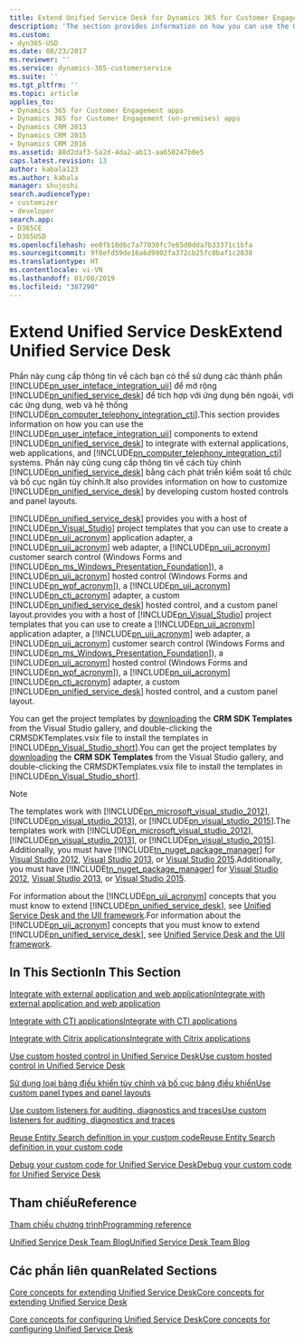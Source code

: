 ```yaml
---
title: Extend Unified Service Desk for Dynamics 365 for Customer Engagement apps| MicrosoftDocs
description: 'The section provides information on how you can use the User Interface Integration (UII) components to extend Unified Service Desk to integrate with external applications, web applications, and computer telephony integration (CTI) systems. '
ms.custom:
- dyn365-USD
ms.date: 08/23/2017
ms.reviewer: ''
ms.service: dynamics-365-customerservice
ms.suite: ''
ms.tgt_pltfrm: ''
ms.topic: article
applies_to:
- Dynamics 365 for Customer Engagement apps
- Dynamics 365 for Customer Engagement (on-premises) apps
- Dynamics CRM 2013
- Dynamics CRM 2015
- Dynamics CRM 2016
ms.assetid: 88d2daf3-5a2d-4da2-ab13-aa650247b0e5
caps.latest.revision: 13
author: kabala123
ms.author: kabala
manager: shujoshi
search.audienceType:
- customizer
- developer
search.app:
- D365CE
- D365USD
ms.openlocfilehash: ee0fb10d6c7a77030fc7e65d0dda7b33371c1bfa
ms.sourcegitcommit: 9f0efd59de16a6d9902fa372cb25fc0baf1c2838
ms.translationtype: HT
ms.contentlocale: vi-VN
ms.lasthandoff: 01/08/2019
ms.locfileid: "387290"
---
```

# <a name="extend-unified-service-desk"></a><span data-ttu-id="5e021-103">Extend Unified Service Desk</span><span class="sxs-lookup"><span data-stu-id="5e021-103">Extend Unified Service Desk</span></span>
<span data-ttu-id="5e021-104">Phần này cung cấp thông tin về cách bạn có thể sử dụng các thành phần [!INCLUDE[pn_user_inteface_integration_uii](../includes/pn-user-interface-integration-uii.md)] để mở rộng [!INCLUDE[pn_unified_service_desk](../includes/pn-unified-service-desk.md)] để tích hợp với ứng dụng bên ngoài, với các ứng dụng, web và hệ thống [!INCLUDE[pn_computer_telephony_integration_cti](../includes/pn-computer-telephony-integration-cti.md)].</span><span class="sxs-lookup"><span data-stu-id="5e021-104">This section provides information on how you can use the [!INCLUDE[pn_user_inteface_integration_uii](../includes/pn-user-interface-integration-uii.md)] components to extend [!INCLUDE[pn_unified_service_desk](../includes/pn-unified-service-desk.md)] to integrate with external applications, web applications, and [!INCLUDE[pn_computer_telephony_integration_cti](../includes/pn-computer-telephony-integration-cti.md)] systems.</span></span> <span data-ttu-id="5e021-105">Phần này cũng cung cấp thông tin về cách tùy chỉnh [!INCLUDE[pn_unified_service_desk](../includes/pn-unified-service-desk.md)] bằng cách phát triển kiểm soát tổ chức và bố cục ngăn tùy chỉnh.</span><span class="sxs-lookup"><span data-stu-id="5e021-105">It also provides information on how to customize [!INCLUDE[pn_unified_service_desk](../includes/pn-unified-service-desk.md)] by developing custom hosted controls and panel layouts.</span></span>  
  
 [!INCLUDE[pn_unified_service_desk](../includes/pn-unified-service-desk.md)] <span data-ttu-id="5e021-106">provides you with a host of [!INCLUDE[pn_Visual_Studio](../includes/pn-visual-studio.md)] project templates that you can use to create a [!INCLUDE[pn_uii_acronym](../includes/pn-uii-acronym.md)] application adapter, a [!INCLUDE[pn_uii_acronym](../includes/pn-uii-acronym.md)] web adapter, a [!INCLUDE[pn_uii_acronym](../includes/pn-uii-acronym.md)] customer search control (Windows Forms and [!INCLUDE[pn_ms_Windows_Presentation_Foundation](../includes/pn-ms-windows-presentation-foundation.md)]), a [!INCLUDE[pn_uii_acronym](../includes/pn-uii-acronym.md)] hosted control (Windows Forms and [!INCLUDE[pn_wpf_acronym](../includes/pn-wpf-acronym.md)]), a [!INCLUDE[pn_uii_acronym](../includes/pn-uii-acronym.md)][!INCLUDE[pn_cti_acronym](../includes/pn-cti-acronym.md)] adapter, a custom [!INCLUDE[pn_unified_service_desk](../includes/pn-unified-service-desk.md)] hosted control, and a custom panel layout.</span><span class="sxs-lookup"><span data-stu-id="5e021-106">provides you with a host of [!INCLUDE[pn_Visual_Studio](../includes/pn-visual-studio.md)] project templates that you can use to create a [!INCLUDE[pn_uii_acronym](../includes/pn-uii-acronym.md)] application adapter, a [!INCLUDE[pn_uii_acronym](../includes/pn-uii-acronym.md)] web adapter, a [!INCLUDE[pn_uii_acronym](../includes/pn-uii-acronym.md)] customer search control (Windows Forms and [!INCLUDE[pn_ms_Windows_Presentation_Foundation](../includes/pn-ms-windows-presentation-foundation.md)]), a [!INCLUDE[pn_uii_acronym](../includes/pn-uii-acronym.md)] hosted control (Windows Forms and [!INCLUDE[pn_wpf_acronym](../includes/pn-wpf-acronym.md)]), a [!INCLUDE[pn_uii_acronym](../includes/pn-uii-acronym.md)][!INCLUDE[pn_cti_acronym](../includes/pn-cti-acronym.md)] adapter, a custom [!INCLUDE[pn_unified_service_desk](../includes/pn-unified-service-desk.md)] hosted control, and a custom panel layout.</span></span> 
 
 <span data-ttu-id="5e021-107">You can get the project templates by [downloading](http://go.microsoft.com/fwlink/p/?LinkId=400925) the **CRM SDK Templates** from the Visual Studio gallery, and double-clicking the CRMSDKTemplates.vsix file to install the templates in [!INCLUDE[pn_Visual_Studio_short](../includes/pn-visual-studio-short.md)].</span><span class="sxs-lookup"><span data-stu-id="5e021-107">You can get the project templates by [downloading](http://go.microsoft.com/fwlink/p/?LinkId=400925) the **CRM SDK Templates** from the Visual Studio gallery, and double-clicking the CRMSDKTemplates.vsix file to install the templates in [!INCLUDE[pn_Visual_Studio_short](../includes/pn-visual-studio-short.md)].</span></span>  
  
> [!NOTE]
>  <span data-ttu-id="5e021-108">The templates work with [!INCLUDE[pn_microsoft_visual_studio_2012](../includes/pn-microsoft-visual-studio-2012.md)], [!INCLUDE[pn_visual_studio_2013](../includes/pn-visual-studio-2013.md)], or [!INCLUDE[pn_visual_studio_2015](../includes/pn-visual-studio-2015.md)].</span><span class="sxs-lookup"><span data-stu-id="5e021-108">The templates work with [!INCLUDE[pn_microsoft_visual_studio_2012](../includes/pn-microsoft-visual-studio-2012.md)], [!INCLUDE[pn_visual_studio_2013](../includes/pn-visual-studio-2013.md)], or [!INCLUDE[pn_visual_studio_2015](../includes/pn-visual-studio-2015.md)].</span></span> <span data-ttu-id="5e021-109">Additionally, you must have [!INCLUDE[tn_nuget_package_manager](../includes/tn-nuget-package-manager.md)] for [Visual Studio 2012](http://visualstudiogallery.msdn.microsoft.com/27077b70-9dad-4c64-adcf-c7cf6bc9970c), [Visual Studio 2013](http://visualstudiogallery.msdn.microsoft.com/4ec1526c-4a8c-4a84-b702-b21a8f5293ca), or [Visual Studio 2015](https://visualstudiogallery.msdn.microsoft.com/5d345edc-2e2d-4a9c-b73b-d53956dc458d).</span><span class="sxs-lookup"><span data-stu-id="5e021-109">Additionally, you must have [!INCLUDE[tn_nuget_package_manager](../includes/tn-nuget-package-manager.md)] for [Visual Studio 2012](http://visualstudiogallery.msdn.microsoft.com/27077b70-9dad-4c64-adcf-c7cf6bc9970c), [Visual Studio 2013](http://visualstudiogallery.msdn.microsoft.com/4ec1526c-4a8c-4a84-b702-b21a8f5293ca), or [Visual Studio 2015](https://visualstudiogallery.msdn.microsoft.com/5d345edc-2e2d-4a9c-b73b-d53956dc458d).</span></span>  
  
 <span data-ttu-id="5e021-110">For information about the [!INCLUDE[pn_uii_acronym](../includes/pn-uii-acronym.md)] concepts that you must know to extend [!INCLUDE[pn_unified_service_desk](../includes/pn-unified-service-desk.md)], see [Unified Service Desk and the UII framework](../unified-service-desk/unified-service-desk-uii-framework.md).</span><span class="sxs-lookup"><span data-stu-id="5e021-110">For information about the [!INCLUDE[pn_uii_acronym](../includes/pn-uii-acronym.md)] concepts that you must know to extend [!INCLUDE[pn_unified_service_desk](../includes/pn-unified-service-desk.md)], see [Unified Service Desk and the UII framework](../unified-service-desk/unified-service-desk-uii-framework.md).</span></span>  
  
## <a name="in-this-section"></a><span data-ttu-id="5e021-111">In This Section</span><span class="sxs-lookup"><span data-stu-id="5e021-111">In This Section</span></span>  
 [<span data-ttu-id="5e021-112">Integrate with external application and web application</span><span class="sxs-lookup"><span data-stu-id="5e021-112">Integrate with external application and web application</span></span>](../unified-service-desk/integrate-external-applications-web-applications.md)  
  
 [<span data-ttu-id="5e021-113">Integrate with CTI applications</span><span class="sxs-lookup"><span data-stu-id="5e021-113">Integrate with CTI applications</span></span>](../unified-service-desk/integrate-cti-systems-cti-adapters.md)  
  
 [<span data-ttu-id="5e021-114">Integrate with Citrix applications</span><span class="sxs-lookup"><span data-stu-id="5e021-114">Integrate with Citrix applications</span></span>](../unified-service-desk/integrate-citrix-applications.md)  
  
 [<span data-ttu-id="5e021-115">Use custom hosted control in Unified Service Desk</span><span class="sxs-lookup"><span data-stu-id="5e021-115">Use custom hosted control in Unified Service Desk</span></span>](../unified-service-desk/use-custom-hosted-control-unified-service-desk.md)  
  
 [<span data-ttu-id="5e021-116">Sử dụng loại bảng điều khiển tùy chỉnh và bố cục bảng điều khiển</span><span class="sxs-lookup"><span data-stu-id="5e021-116">Use custom panel types and panel layouts</span></span>](../unified-service-desk/use-custom-panel-types-panel-layouts-unified-service-desk.md)  
  
 [<span data-ttu-id="5e021-117">Use custom listeners for auditing, diagnostics and traces</span><span class="sxs-lookup"><span data-stu-id="5e021-117">Use custom listeners for auditing, diagnostics and traces</span></span>](../unified-service-desk/create-custom-listeners-auditing-diagnostics-traces.md)  
  
 [<span data-ttu-id="5e021-118">Reuse Entity Search definition in your custom code</span><span class="sxs-lookup"><span data-stu-id="5e021-118">Reuse Entity Search definition in your custom code</span></span>](../unified-service-desk/reuse-entity-search-definition-custom-code.md)  
  
 [<span data-ttu-id="5e021-119">Debug your custom code for Unified Service Desk</span><span class="sxs-lookup"><span data-stu-id="5e021-119">Debug your custom code for Unified Service Desk</span></span>](../unified-service-desk/debug-custom-code-unified-service-desk.md)  
  
## <a name="reference"></a><span data-ttu-id="5e021-120">Tham chiếu</span><span class="sxs-lookup"><span data-stu-id="5e021-120">Reference</span></span>  
 [<span data-ttu-id="5e021-121">Tham chiếu chương trình</span><span class="sxs-lookup"><span data-stu-id="5e021-121">Programming reference</span></span>](../unified-service-desk/programming-reference.md)  
  
 [<span data-ttu-id="5e021-122">Unified Service Desk Team Blog</span><span class="sxs-lookup"><span data-stu-id="5e021-122">Unified Service Desk Team Blog</span></span>](http://blogs.msdn.com/b/usd/)  
  
## <a name="related-sections"></a><span data-ttu-id="5e021-123">Các phần liên quan</span><span class="sxs-lookup"><span data-stu-id="5e021-123">Related Sections</span></span>  
 [<span data-ttu-id="5e021-124">Core concepts for extending Unified Service Desk</span><span class="sxs-lookup"><span data-stu-id="5e021-124">Core concepts for extending Unified Service Desk</span></span>](../unified-service-desk/unified-service-desk-uii-framework.md)  
  
 [<span data-ttu-id="5e021-125">Core concepts for configuring Unified Service Desk</span><span class="sxs-lookup"><span data-stu-id="5e021-125">Core concepts for configuring Unified Service Desk</span></span>](../unified-service-desk/core-concepts-for-configuring-unified-service-desk.md)
